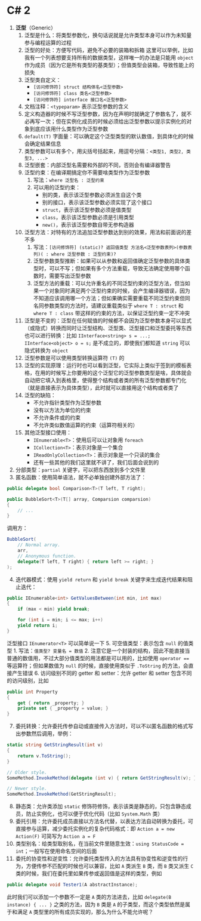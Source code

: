 # C# 2
1. **泛型**（Generic）
    1. 泛型是什么：将类型参数化，换句话说就是允许类型本身可以作为未知量参与编程运算的过程
    2. 泛型的好处：方便写代码，避免不必要的装箱和拆箱
    这里可以举例，比如我有一个列表想要支持所有的数据类型，这样唯一的办法是只能用 `object` 作为成员（因为它是所有类型的基类型）；但值类型会装箱，导致性能上的损失
    3. 泛型类自定义：
        * `[访问修饰符] struct 结构体名<泛型参数>`
        * `[访问修饰符] class 类名<泛型参数>`
        * `[访问修饰符] interface 接口名<泛型参数>`
    4. 文档注释：`<typeparam>` 表示泛型参数的含义
    5. 定义构造器的时候不写泛型参数，因为在声明时就确定了参数名了，就不必再写一次；但在实例化成员的时候必须给出泛型参数以提示实例化的对象到底应该用什么类型作为泛型参数
    6. `default(T)` 字面量：可以确定这个泛型类型的默认数值，到具体化的时候会确定结果信息
    7. 类型参数可以有多个，用尖括号括起来，用逗号分隔：`<类型1, 类型2, 类型3, ...>`
    8. 泛型嵌套：内部泛型名需要和外部的不同，否则会有编译器警告
    9. 泛型约束：在编译期搞定你不需要啥类型作为泛型参数
        1. 写法：`where 泛型名 : 泛型约束`
        2. 可以用的泛型约束：
            * 别的类，表示该泛型参数必须派生自这个类
            * 别的接口，表示该泛型参数必须实现了这个接口
            * `struct`，表示该泛型参数必须是值类型
            * `class`，表示该泛型参数必须是引用类型
            * `new()`，表示该泛型参数自带无参构造器
    10. 泛型方法：对特有的方法追加泛型参数达到别的效果，用法和前面说的差不多
        1. 写法：`[访问修饰符] (static)? 返回值类型 方法名<泛型参数表列>(参数表列)( : where 泛型参数 : 泛型约束)?`
        2. 泛型参数类型推断：如果可以从参数和返回值确定泛型参数的具体类型时，可以不写；但如果有多个方法重载，导致无法确定使用哪个函数时，需要写出泛型参数
        3. 泛型方法的重载：可以允许重名的不同泛型约束的泛型方法，但当如果一个对象同时满足两个泛型约束的时候，会产生编译器错误，因为不知道应该调用哪一个方法；但如果确实需要重载不同泛型约束但同名同参数类型的方法时，请建议重载类似于 `where T : struct` 和 `where T : class` 带这样的约束的方法，以保证泛型约束一定不冲突
    11. 泛型是不变的：泛型在任何赋值的时候都不会因为泛型参数本身可以显式（或隐式）转换而同时让泛型结构、泛型类、泛型接口和泛型委托等东西也可以进行转换：比如 `IInterface<string> s = ...; IInterface<object> o = s;` 是不成立的，即使我们都知道 `string` 可以隐式转换为 `object`
    12. 泛型参数是可以使用类型转换运算符 `(T)` 的
    13. 泛型的实现原理：运行时也可以看到泛型，它实际上类似于签到的模板表格，在用的时候写上你要用的这个泛型它的泛型参数类型是啥，具体就会自动把它填入到表格里，使得整个结构或者类的所有泛型参数都专门化（就是直接表示为具体类型），此时就可以直接用这个结构或者类了
    14. 泛型的缺陷：
         * 不允许指针类型作为泛型参数
         * 没有以方法为单位的约束
         * 不允许条件或的约束
         * 不允许类似数值运算的约束（运算符相关的）
    15. 其他泛型接口使用：
         * `IEnumerable<T>`：使用后可以让对象用 `foreach`
         * `ICollection<T>`：表示对象是一个集合
         * `IReadOnlyCollection<T>`：表示对象是一个只读的集合
         * 还有一些其他的我们这里就不讲了，我们后面会说到的
2. 分部类型：`partial` 关键字，可以把东西放到多个文件里
3. 匿名函数：使用简单语法，就不必单独创建外部方法了：

```csharp
public delegate bool Comparison<T>(T left, T right);

public BubbleSort<T>(T[] array, Comparsion comparsion)
{
    // ...
}
```

调用方：

```csharp
BubbleSort(
    // Normal array.
    arr,
    // Anonymous function.
    delegate(T left, T right) { return left >= right; }
);
```

4. 迭代器模式：使用 `yield return` 和 `yield break` 关键字来生成迭代结果和阻止迭代：

```csharp
public IEnumerable<int> GetValuesBetween(int min, int max)
{
    if (max < min) yield break;

    for (int i = min; i <= max; i++)
    yield return i;
}
```

泛型接口 `IEnumerator<T>` 可以简单说一下
5. 可空值类型：表示包含 `null` 的值类型
    1. 写法：`值类型? 变量名 = 数值`
    2. 注意它是一个封装的结构，因此不能直接当普通的数值用，不过大部分值类型的用法都是可以用的，比如使用 `operator ==` 等运算符；但如果数值为 `null` 的时候，直接使用类似于 `.ToString` 的方法，会直接产生错误
6. 访问级别不同的 getter 和 setter：允许 getter 和 setter 包含不同的访问级别，比如

```csharp
public int Property
{
    get { return _property; }
    private set { _property = value; }
}
```

7. 委托转换：允许委托传参自动或直接传入方法时，可以不以匿名函数的格式写出参数然后调用，举例：

```csharp
static string GetStringResult(int v)
{
    return v.ToString();
}

// Older style.
SomeMethod.InvokeMethod(delegate (int v) { return GetStringResult(v); });

// Newer style.
SomeMethod.InvokeMethod(GetStringResult);
```

8. 静态类：允许类添加 `static` 修饰符修饰，表示该类是静态的，只包含静态成员，防止实例化，也可以便于优化代码（比如 `System.Math` 类）
9. 委托引用：允许委托成员直接以方法名代替，以表达方法自动转换为委托，可直接参与运算，减少委托实例化的复杂代码格式：即 `Action a = new Action(F)` 可简写为 `Action a = F`
10. 类型别名：给类型取别名，在当前文件里随意生效：`using StatusCode = int`；一般写在使用命名空间的后面
11. 委托的协变性和逆变性：允许委托类型传入的方法具有协变性和逆变性的行为，方便传参不匹配的时候也可以兼容，比如 `A` 类派生 `B` 类，而 `B` 类又派生 `C` 类的时候，我们在委托里如果传参或返回值是这样的类型，例如

```csharp
public delegate void Tester1(A abstractInstance);
```
此时我们可以添加一个参数不一定是 `A` 类的方法进去，比如 `delegate(B instance) { ... }` 之类的方法，因为 `B` 类是 `A` 的子类型，而这个类型依然是属于和满足 `A` 类型里的所有成员实现的，那么为什么不能允许呢？